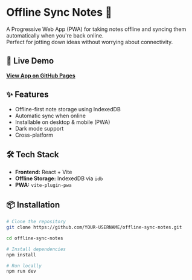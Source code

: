 # Offline Sync Notes 📝

A Progressive Web App (PWA) for taking notes offline and syncing them automatically when you're back online.  
Perfect for jotting down ideas without worrying about connectivity.

## 🚀 Live Demo
[**View App on GitHub Pages**](https://YOUR-USERNAME.github.io/offline-sync-notes/)

## ✨ Features
- Offline-first note storage using IndexedDB
- Automatic sync when online
- Installable on desktop & mobile (PWA)
- Dark mode support
- Cross-platform

## 🛠 Tech Stack
- **Frontend:** React + Vite
- **Offline Storage:** IndexedDB via `idb`
- **PWA:** `vite-plugin-pwa`

## 📦 Installation
```bash
# Clone the repository
git clone https://github.com/YOUR-USERNAME/offline-sync-notes.git

cd offline-sync-notes

# Install dependencies
npm install

# Run locally
npm run dev
